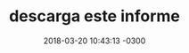 ---
layout: file
title:  "descarga este informe"
description: ""
date:   2018-03-20 10:43:13 -0300
autor: Chile Transparente
categories: archivo
share_url: https://denunciacorrupcion.cl/assets/files/informe_01.pdf
published: true
img_related:
---